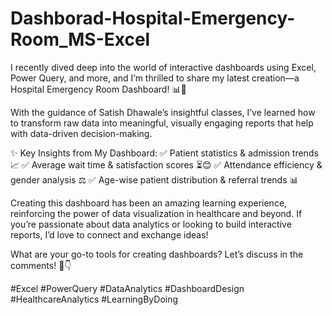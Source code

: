 # Dashborad-Hospital-Emergency-Room_MS-Excel
I recently dived deep into the world of interactive dashboards using Excel, Power Query, and more, and I’m thrilled to share my latest creation—a Hospital Emergency Room Dashboard! 📊🏥

With the guidance of Satish Dhawale’s insightful classes, I’ve learned how to transform raw data into meaningful, visually engaging reports that help with data-driven decision-making.

✨ Key Insights from My Dashboard:
✅ Patient statistics & admission trends 📈
✅ Average wait time & satisfaction scores ⏳😊
✅ Attendance efficiency & gender analysis ⚖️
✅ Age-wise patient distribution & referral trends 📊

Creating this dashboard has been an amazing learning experience, reinforcing the power of data visualization in healthcare and beyond. If you’re passionate about data analytics or looking to build interactive reports, I’d love to connect and exchange ideas!

What are your go-to tools for creating dashboards? Let’s discuss in the comments! 💬👇

#Excel #PowerQuery #DataAnalytics #DashboardDesign #HealthcareAnalytics #LearningByDoing
